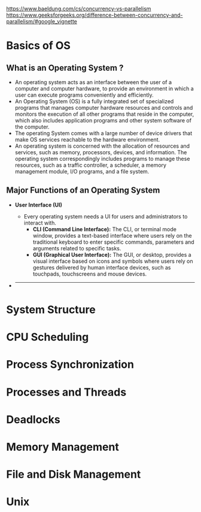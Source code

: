 https://www.baeldung.com/cs/concurrency-vs-parallelism
https://www.geeksforgeeks.org/difference-between-concurrency-and-parallelism/#google_vignette


# Basics of OS

## What is an Operating System ? 

- An operating system acts as an interface between the user of a computer and computer hardware, to provide an environment in which a user can execute programs conveniently and efficiently.
- An Operating System (OS) is a fully integrated set of specialized programs that manages computer hardware resources and controls and monitors the execution of all other programs that reside in the computer, which also includes application programs and other system software of the computer.
- The operating System comes with a large number of device drivers that make OS services reachable to the hardware environment.
- An operating system is concerned with the allocation of resources and services, such as memory, processors, devices, and information. The operating system correspondingly includes programs to manage these resources, such as a traffic controller, a scheduler, a memory management module, I/O programs, and a file system.


## Major Functions of an Operating System

- **User Interface (UI)**
  - Every operating system needs a UI for users and administrators to interact with.
    - **CLI (Command Line Interface):** The CLI, or terminal mode window, provides a text-based interface where users rely on the traditional keyboard to enter specific commands, parameters and arguments related to specific tasks.
    - **GUI (Graphical User Interface):** The GUI, or desktop, provides a visual interface based on icons and symbols where users rely on gestures delivered by human interface devices, such as touchpads, touchscreens and mouse devices.

- ****

# System Structure

# CPU Scheduling

# Process Synchronization

# Processes and Threads

# Deadlocks

# Memory Management

# File and Disk Management

# Unix